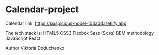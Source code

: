# Calendar-project

Calendar link:
https://suspicious-nobel-103a0d.netlify.app

The tech stack is:
HTML5
CSS3
Flexbox
Sass (Scss)
BEM methodology
JavaScript
React

Author
Viktoria Doduchenko
